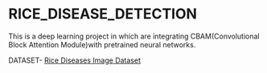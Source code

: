 # RICE_DISEASE_DETECTION
This is a deep learning project in which are integrating CBAM(Convolutional Block Attention Module)with pretrained neural networks.


DATASET- [Rice Diseases Image Dataset](https://www.kaggle.com/datasets/minhhuy2810/rice-diseases-image-dataset)

 

